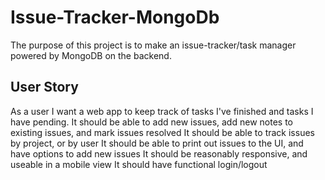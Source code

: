 # Issue-Tracker-MongoDb

The purpose of this project is to make an issue-tracker/task manager powered by MongoDB on the backend. 

## User Story

As a user I want a web app to keep track of tasks I've finished and tasks I have pending. 
It should be able to add new issues, add new notes to existing issues, and mark issues resolved
It should be able to track issues by project, or by user
It should be able to print out issues to the UI, and have options to add new issues
It should be reasonably responsive, and useable in a mobile view
It should have functional login/logout


